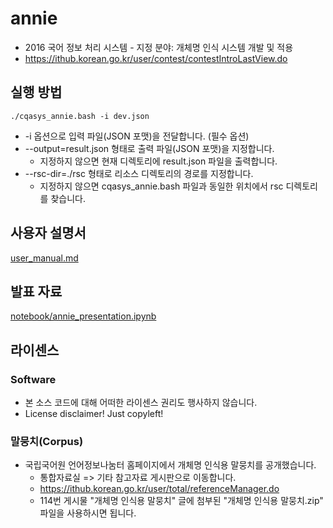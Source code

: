 annie
=====

* 2016 국어 정보 처리 시스템 - 지정 분야: 개체명 인식 시스템 개발 및 적용
* https://ithub.korean.go.kr/user/contest/contestIntroLastView.do


실행 방법
----

```
./cqasys_annie.bash -i dev.json
```

* -i 옵션으로 입력 파일(JSON 포맷)을 전달합니다. (필수 옵션)
* --output=result.json 형태로 출력 파일(JSON 포맷)을 지정합니다.
    - 지정하지 않으면 현재 디렉토리에 result.json 파일을 출력합니다.
* --rsc-dir=./rsc 형태로 리소스 디렉토리의 경로를 지정합니다.
    - 지정하지 않으면 cqasys_annie.bash 파일과 동일한 위치에서 rsc 디렉토리를 찾습니다.


사용자 설명서
----

[user_manual.md](user_manual.md)


발표 자료
----

[notebook/annie_presentation.ipynb](notebook/annie_presentation.ipynb)


라이센스
----

### Software

* 본 소스 코드에 대해 어떠한 라이센스 권리도 행사하지 않습니다.
* License disclaimer! Just copyleft!

### 말뭉치(Corpus)

* 국립국어원 언어정보나눔터 홈페이지에서 개체명 인식용 말뭉치를 공개했습니다.
    - 통합자료실 => 기타 참고자료 게시판으로 이동합니다.
    - https://ithub.korean.go.kr/user/total/referenceManager.do
    - 114번 게시물 "개체명 인식용 말뭉치" 글에 첨부된 "개체명 인식용 말뭉치.zip" 파일을 사용하시면 됩니다.
